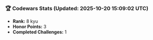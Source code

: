 ### 🏆 Codewars Stats (Updated: 2025-10-20 15:09:02 UTC)

- **Rank:** 8 kyu
- **Honor Points:** 3
- **Completed Challenges:** 1
